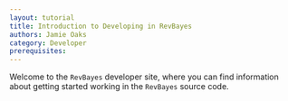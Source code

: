 ```yaml
---
layout: tutorial
title: Introduction to Developing in RevBayes
authors: Jamie Oaks
category: Developer
prerequisites:
---
```


Welcome to the ``RevBayes`` developer site, where you can find information
about getting started working in the ``RevBayes`` source code.
